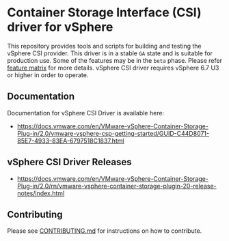 <!-- markdownlint-disable MD034 -->
# Container Storage Interface (CSI) driver for vSphere

This repository provides tools and scripts for building and testing the vSphere CSI provider. This driver is in a stable `GA` state and is suitable for production use. Some of the features may be in the `beta` phase. Please refer [feature matrix](https://docs.vmware.com/en/VMware-vSphere-Container-Storage-Plug-in/2.0/vmware-vsphere-csp-getting-started/GUID-E59B13F5-6F49-4619-9877-DF710C365A1E.html) for more details.  vSphere CSI driver requires vSphere 6.7 U3 or higher in order to operate.

## Documentation

Documentation for vSphere CSI Driver is available here:

* <https://docs.vmware.com/en/VMware-vSphere-Container-Storage-Plug-in/2.0/vmware-vsphere-csp-getting-started/GUID-C44D8071-85E7-4933-83EA-6797518C1837.html>

## vSphere CSI Driver Releases

* <https://docs.vmware.com/en/VMware-vSphere-Container-Storage-Plug-in/2.0/rn/vmware-vsphere-container-storage-plugin-20-release-notes/index.html>

## Contributing

Please see [CONTRIBUTING.md](CONTRIBUTING.md) for instructions on how to contribute.
